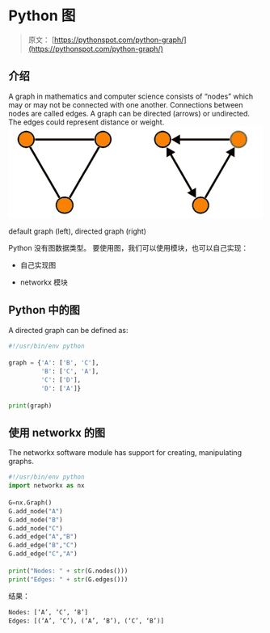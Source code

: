 # Python 图

> 原文： [https://pythonspot.com/python-graph/](https://pythonspot.com/python-graph/)

## 介绍

A graph in mathematics and computer science consists of “nodes” which may or may not be connected with one another. Connections between nodes are called edges. A graph can be directed (arrows) or undirected. The edges could represent distance or weight.![graph mathematics](img/eabd6215fba57ca6e4a5ab91823da3c2.jpg)

default graph (left), directed graph (right)

Python 没有图数据类型。 要使用图，我们可以使用模块，也可以自己实现：

*   自己实现图

*   networkx 模块

## Python 中的图

A directed graph can be defined as:

```py
#!/usr/bin/env python

graph = {'A': ['B', 'C'],
         'B': ['C', 'A'],
         'C': ['D'],
         'D': ['A']}

print(graph)

```

## 使用 networkx 的图

The networkx software module has support for creating, manipulating graphs.

```py
#!/usr/bin/env python
import networkx as nx

G=nx.Graph()
G.add_node("A")
G.add_node("B")
G.add_node("C")
G.add_edge("A","B")
G.add_edge("B","C")
G.add_edge("C","A")

print("Nodes: " + str(G.nodes()))
print("Edges: " + str(G.edges()))

```

结果：

```py
Nodes: [‘A’, ‘C’, ‘B’]
Edges: [(‘A’, ‘C’), (‘A’, ‘B’), (‘C’, ‘B’)]

```